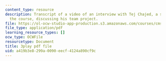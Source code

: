 ```yaml
---
content_type: resource
description: Transcript of a video of an interview with Tej Chajed, a student from
  the course, discussing his team project.
file: https://ol-ocw-studio-app-production.s3.amazonaws.com/courses/cms-611j-creating-video-games-fall-2014/a419b3e8299a0090eecf4124a890cf9c_bgMZSJ2rfNc.pdf
file_type: application/pdf
learning_resource_types: []
ocw_type: OCWFile
resourcetype: Document
title: 3play pdf file
uid: a419b3e8-299a-0090-eecf-4124a890cf9c
---
```

